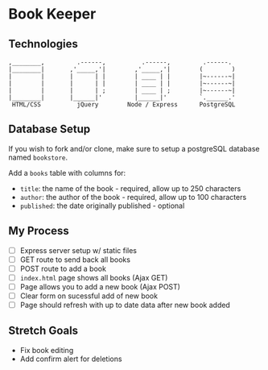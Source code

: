 # Book Keeper

## Technologies
```
,________,         .------,          .------,         .------.
|________|       ,'_____,'|        ,'_____,'|        (        )
|        |       |      | |        | ____ | |        |~------~|
|        |       |      | |        | ____ | |        |~------~|
|        |       |      | ;        | ____ | ;        |~------~|
|________|       |______|'         |______|'         `.______.'
 HTML/CSS          jQuery        Node / Express      PostgreSQL
```

## Database Setup
If you wish to fork and/or clone, make sure to setup a postgreSQL database named `bookstore`.  

Add a `books` table with columns for:
 - `title`: the name of the book - required, allow up to 250 characters
 - `author`: the author of the book - required, allow up to 100 characters
 - `published`: the date originally published - optional 

## My Process
- [ ] Express server setup w/ static files
- [ ] GET route to send back all books 
- [ ] POST route to add a book
- [ ] `index.html` page shows all books (Ajax GET)
- [ ] Page allows you to add a new book (Ajax POST)
- [ ] Clear form on sucessful add of new book
- [ ] Page should refresh with up to date data after new book added

## Stretch Goals
- Fix book editing
- Add confirm alert for deletions
